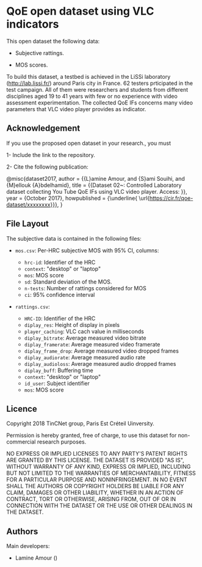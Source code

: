 # QoE open dataset using VLC indicators

This open dataset the  following data:

   - Subjective rattings.
   
   - MOS scores.
   
   
  To build this dataset, a testbed is achieved in the LiSSi laboratory (http://lab.lissi.fr/) around Paris city in France. 62 
testers prticipated in the test campaign. All of them were researchers and students from different disciplines aged 19 to 41 
years  with  few  or  no  experience  with video assessment experimentation. The collected QoE IFs concerns many video 
parameters that VLC video player provides as indicator.

   

## Acknowledgement

If you use the proposed open dataset in your research., you must
   
   1- Include the link to the repository.
   
   2- Cite the following publication:
   
   @misc{dataset2017,
author = {{L}amine Amour, and {S}ami Souihi, and {M}ellouk {A}bdelhamid},
title = {{Dataset 02~: Controlled Laboratory dataset collecting You Tube QoE IFs using VLC video player. Access: }},
year = {October 2017}, 
howpublished = {\underline{ \url{https://cir.fr/qoe-dataset/xxxxxxxx}}},
}

 ## File Layout
    
 The subjective data is contained in the following files:
    
  - `mos.csv`: Per-HRC subjective MOS with 95% CI, columns:
     - `hrc-id`: Identifier of the HRC
     - `context`:	"desktop" or "laptop"
     - `mos`:	MOS score
     - `sd`:	Standard deviation of the MOS.
     - `n-tests`: Number of rattings considered for MOS
     - `ci`: 95% confidence interval
      
      

  - `rattings.csv`:  
     - `HRC-ID`: Identifier of the HRC
     - `diplay_res`: Height of display in pixels
     - `player_caching`: VLC cach value in milliseconds
     - `diplay_bitrate`: Average measured video bitrate
     - `diplay_framerate`: Average measured video framerate
     - `diplay_frame_drop`: Average measured video dropped frames
     - `diplay_audiorate`: Average measured audio rate
     - `diplay_audioloss`: Average measured audio dropped frames
     - `diplay_buff`: Buffering time
     - `context`: "desktop" or "laptop"
     - `id_user`: Subject identifier
     - `mos`: MOS score

 ## Licence
     
Copyright 2018 TinCNet group, Paris Est Créteil Uinversity.

Permission is hereby granted, free of charge, to use this dataset for non-commercial research purposes.

NO EXPRESS OR IMPLIED LICENSES TO ANY PARTY'S PATENT RIGHTS ARE GRANTED BY THIS LICENSE. THE DATASET IS PROVIDED "AS IS", WITHOUT WARRANTY OF ANY KIND, EXPRESS OR IMPLIED, INCLUDING BUT NOT LIMITED TO THE WARRANTIES OF MERCHANTABILITY, FITNESS FOR A PARTICULAR PURPOSE AND NONINFRINGEMENT. IN NO EVENT SHALL THE AUTHORS OR COPYRIGHT HOLDERS BE LIABLE FOR ANY CLAIM, DAMAGES OR OTHER LIABILITY, WHETHER IN AN ACTION OF CONTRACT, TORT OR OTHERWISE, ARISING FROM, OUT OF OR IN CONNECTION WITH THE DATASET OR THE USE OR OTHER DEALINGS IN THE DATASET.
    
## Authors

Main developers:
- Lamine Amour ()
    
